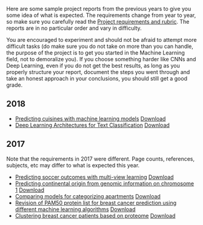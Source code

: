 Here are some sample project reports from the previous years to give you some idea of what is expected. The requirements change from year to year, so make sure you carefully read the [Project requirements and rubric](https://canvas.vu.nl/courses/81035/pages/project-requirements-and-rubric "Project requirements and rubric"). The reports are in no particular order and vary in difficulty.

You are encouraged to experiment and should not be afraid to attempt more difficult tasks (do make sure you do not take on more than you can handle, the purpose of the project is to get you started in the Machine Learning field, not to demoralize you). If you choose something harder like CNNs and Deep Learning, even if you do not get the best results, as long as you properly structure your report, document the steps you went through and take an honest approach in your conclusions, you should still get a good grade.

## 2018

- [Predicting cuisines with machine learning models](https://canvas.vu.nl/courses/81035/files/8514908/download?wrap=1 "Report6.pdf") [Download](https://canvas.vu.nl/courses/81035/files/8514908/download?download_frd=1)
- [Deep Learning Architectures for Text Classification](https://canvas.vu.nl/courses/81035/files/8514825/download?wrap=1 "Report 7.pdf") [Download](https://canvas.vu.nl/courses/81035/files/8514825/download?download_frd=1)

## 2017

Note that the requirements in 2017 were different. Page counts, references, subjects, etc may differ to what is expected this year.

- [Predicting soccer outcomes with multi-view learning](https://canvas.vu.nl/courses/81035/files/8514874/download?wrap=1 "Report1.pdf") [Download](https://canvas.vu.nl/courses/81035/files/8514874/download?download_frd=1)
- [Predicting continental origin from genomic information on chromosome 1](https://canvas.vu.nl/courses/81035/files/8514810/download?wrap=1 "Report2.pdf") [Download](https://canvas.vu.nl/courses/81035/files/8514810/download?download_frd=1)
- [Comparing models for categorizing apartments](https://canvas.vu.nl/courses/81035/files/8514885/download?wrap=1 "Report3.pdf") [Download](https://canvas.vu.nl/courses/81035/files/8514885/download?download_frd=1)
- [Revision of PAM50 protein list for breast cancer prediction using different machine learning algorithms](https://canvas.vu.nl/courses/81035/files/8514827/download?wrap=1 "Report4.pdf") [Download](https://canvas.vu.nl/courses/81035/files/8514827/download?download_frd=1)
- [Clustering breast cancer patients based on proteome](https://canvas.vu.nl/courses/81035/files/8514848/download?wrap=1 "Report5.pdf") [Download](https://canvas.vu.nl/courses/81035/files/8514848/download?download_frd=1)